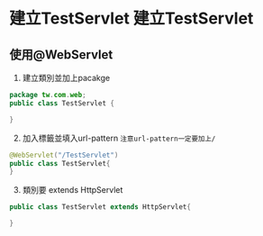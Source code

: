# 建立TestServlet 建立TestServlet
## 使用@WebServlet
1. 建立類別並加上pacakge
```java
package tw.com.web;
public class TestServlet {

}
````
2. 加入標籤並填入url-pattern
`注意url-pattern一定要加上/`
 ```java
 @WebServlet("/TestServlet")
public class TestServlet{
}
 ```
3. 類別要 extends HttpServlet
```java
public class TestServlet extends HttpServlet{

}
```
